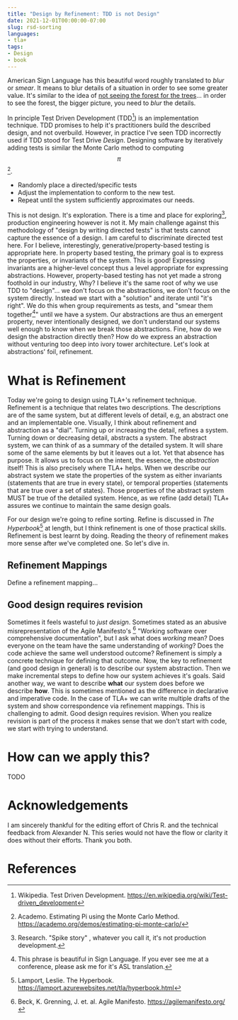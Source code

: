 ```yaml
---
title: "Design by Refinement: TDD is not Design"
date: 2021-12-01T00:00:00-07:00
slug: rsd-sorting 
languages:
- tla+
tags:  
- Design
- book
---
```


American Sign Language has this beautiful word roughly translated to *blur* or *smear*. It means to blur details of a situation in order to see some greater value. It's similar to the idea of [not seeing the forest for the trees](https://idioms.thefreedictionary.com/not+see+the+forest+for+the+trees)... in order to see the forest, the bigger picture, you need to *blur* the details. 

In principle Test Driven Development (TDD[^2]) is an implementation technique. TDD promises to help it's practitioners build the described design, and not overbuild. However, in practice I've seen TDD incorrectly used if TDD stood for Test Drive *Design*. Designing software by iteratively adding tests is similar the Monte Carlo method to computing $$\pi$$[^6]. 

- Randomly place a directed/specific tests
- Adjust the implementation to conform to the new test.
- Repeat until the system sufficiently approximates our needs.

This is not design. It's exploration. There is a time and place for exploring[^3], production engineering however is not it. My main challenge against this methodology of "design by writing directed tests" is that tests cannot capture the essence of a design. I am careful to discriminate directed test here.  For I believe, interestingly, generative/property-based testing is appropriate here. In property based testing, the primary goal is to express the properties, or invariants of the system. This is good! Expressing invariants are a higher-level concept thus a level appropriate for expressing abstractions. However, property-based testing has not yet made a strong foothold in our industry, Why? I believe it's the same root of why we use TDD to "design"... we don't focus on the abstractions, we don't focus on the system directly. Instead we start with a "solution" and iterate until "it's right". We do this when group requirements as tests, and "smear them together[^1]" until we have a system. Our abstractions are thus an emergent property, never intentionally designed, we don't understand our systems well enough to know when we break those abstractions. Fine, how do we design the abstraction directly then? How do we express an abstraction without venturing too deep into ivory tower architecture. Let's look at abstractions' foil, refinement. 

<!-- more -->

# What is Refinement

Today we're going to design using TLA+'s refinement technique. Refinement is a technique that relates two descriptions. The descriptions are of the same system, but at different levels of detail, e.g, an abstract one and an implementable one. Visually, I think about refinement and abstraction as a "dial". Turning up or increasing the detail, refines a system. Turning down or decreasing detail, abstracts a system. The abstract system, we can think of as a summary of the detailed system. It will share some of the same elements by but it leaves out a lot. Yet that absence has purpose. It allows us to focus on the intent, the essence, the *abstraction* itself! This is also precisely where TLA+ helps. When we describe our abstract system we state the properties of the system as either invariants (statements that are true in every state), or temporal properties (statements that are true over a set of states). Those properties of the abstract system MUST be true of the detailed system. Hence, as we refine (add detail) TLA+ assures we continue to maintain the same design goals. 

For our design we're going to refine sorting. Refine is discussed in *The Hyperbook*[^4] at length, but I think refinement is one of those practical skills. Refinement is best learnt by doing. Reading the theory of refinement makes more sense after we've completed one. So let's dive in.

## Refinement Mappings

Define a refinement mapping...


## Good design requires revision

Sometimes it feels wasteful to _just design_. Sometimes stated as an abusive misrepresentation of the Agile Manifesto's [^5] "Working software over comprehensive documentation", but I ask what does _working_ mean? Does everyone on the team have the same understanding of _working_? Does the code achieve the same well understood outcome? Refinement is simply a concrete technique for defining that outcome. Now, the key to refinement (and good design in general) is to describe our system abstraction. Then we make incremental steps to define how our system achieves it's goals. Said another way, we want to describe **what** our system does before we describe **how**. This is sometimes mentioned as the difference in declarative and imperative code. In the case of TLA+ we can write multiple drafts of the system and show correspondence via refinement mappings. This is challenging to admit. Good design requires revision. When you realize revision is part of the process it makes sense that we don't start with code, we start with trying to understand. 

# How can we apply this?

TODO

# Acknowledgements

I am sincerely thankful for the editing effort of Chris R. and the technical feedback from Alexander N. This series would not have the flow or clarity it does without their efforts. Thank you both.

# References

[^1]: This phrase is beautiful in Sign Language. If you ever see me at a conference, please ask me for it's ASL translation. 
[^2]: Wikipedia. Test Driven Development. https://en.wikipedia.org/wiki/Test-driven_development
[^3]: Research. "Spike story" , whatever you call it, it's not production development. 
[^4]: Lamport, Leslie. The Hyperbook. https://lamport.azurewebsites.net/tla/hyperbook.html
[^5]: Beck, K. Grenning, J. et. al. Agile Manifesto. https://agilemanifesto.org/
[^6]: Academo. Estimating Pi using the Monte Carlo Method. https://academo.org/demos/estimating-pi-monte-carlo/